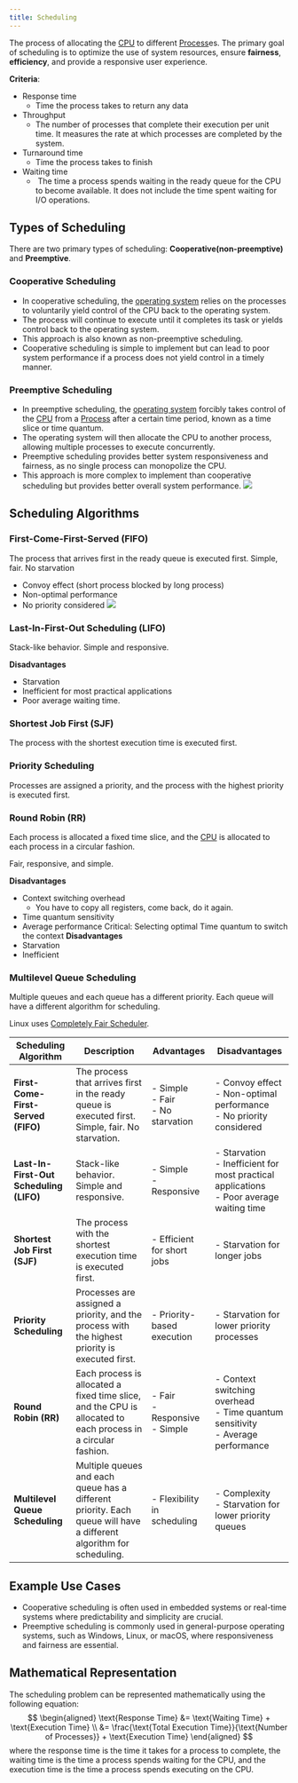 ```yaml
---
title: Scheduling
---
```


The process of allocating the [CPU](/computer-architecture-network-technology-and-operating-systems/architecture/cpu) to different [Process](/computer-architecture-network-technology-and-operating-systems/operating-systems/process)es. The primary goal of scheduling is to optimize the use of system resources, ensure **fairness**, **efficiency**, and provide a responsive user experience.

**Criteria**:
- Response time
	- Time the process takes to return any data
- Throughput
	- The number of processes that complete their execution per unit time. It measures the rate at which processes are completed by the system.
- Turnaround time
	- Time the process takes to finish
- Waiting time
	-  The time a process spends waiting in the ready queue for the CPU to become available. It does not include the time spent waiting for I/O operations.

## Types of Scheduling
There are two primary types of scheduling: **Cooperative(non-preemptive)** and **Preemptive**.

### Cooperative Scheduling
- In cooperative scheduling, the [operating system](/computer-architecture-network-technology-and-operating-systems/operating-systems/operating-system) relies on the processes to voluntarily yield control of the CPU back to the operating system.
-  The process will continue to execute until it completes its task or yields control back to the operating system.
-  This approach is also known as non-preemptive scheduling.
-  Cooperative scheduling is simple to implement but can lead to poor system performance if a process does not yield control in a timely manner.

### Preemptive Scheduling
-  In preemptive scheduling, the [operating system](/computer-architecture-network-technology-and-operating-systems/operating-systems/operating-system) forcibly takes control of the [CPU](/computer-architecture-network-technology-and-operating-systems/architecture/cpu) from a [Process](/computer-architecture-network-technology-and-operating-systems/operating-systems/process) after a certain time period, known as a time slice or time quantum.
-  The operating system will then allocate the CPU to another process, allowing multiple processes to execute concurrently.
-  Preemptive scheduling provides better system responsiveness and fairness, as no single process can monopolize the CPU.
-  This approach is more complex to implement than cooperative scheduling but provides better overall system performance.
![](../attachments/cleanshot-2025-02-21-at-1533552x.png)
## Scheduling Algorithms
### First-Come-First-Served (FIFO)
The process that arrives first in the ready queue is executed first. Simple, fair. No starvation
- Convoy effect (short process blocked by long process)
- Non-optimal performance
- No priority considered
![](../attachments/cleanshot-2025-02-21-at-1534342x.png)

### Last-In-First-Out Scheduling (LIFO)
Stack-like behavior. Simple and responsive.

**Disadvantages**
- Starvation
- Inefficient for most practical applications
- Poor average waiting time.
### Shortest Job First (SJF)
The process with the shortest execution time is executed first.
### Priority Scheduling
Processes are assigned a priority, and the process with the highest priority is executed first.
### Round Robin (RR)
Each process is allocated a fixed time slice, and the [CPU](/computer-architecture-network-technology-and-operating-systems/architecture/cpu) is allocated to each process in a circular fashion.

Fair, responsive, and simple.

**Disadvantages**
- Context switching overhead
	- You have to copy all registers, come back, do it again.
- Time quantum sensitivity
- Average performance
Critical: Selecting optimal Time quantum to switch the context
**Disadvantages**
- Starvation
- Inefficient

### Multilevel Queue Scheduling
Multiple queues and each queue has a different priority. Each queue will have a different algorithm for scheduling.

Linux uses [Completely Fair Scheduler](/computer-architecture-network-technology-and-operating-systems/operating-systems/completely-fair-scheduler).

| Scheduling Algorithm                    | Description                                                                                                         | Advantages                            | Disadvantages                                                                                |
| --------------------------------------- | ------------------------------------------------------------------------------------------------------------------- | ------------------------------------- | -------------------------------------------------------------------------------------------- |
| **First-Come-First-Served (FIFO)**      | The process that arrives first in the ready queue is executed first. Simple, fair. No starvation.                   | - Simple<br>- Fair<br>- No starvation | - Convoy effect<br>- Non-optimal performance<br>- No priority considered                     |
| **Last-In-First-Out Scheduling (LIFO)** | Stack-like behavior. Simple and responsive.                                                                         | - Simple<br>- Responsive              | - Starvation<br>- Inefficient for most practical applications<br>- Poor average waiting time |
| **Shortest Job First (SJF)**            | The process with the shortest execution time is executed first.                                                     | - Efficient for short jobs            | - Starvation for longer jobs                                                                 |
| **Priority Scheduling**                 | Processes are assigned a priority, and the process with the highest priority is executed first.                     | - Priority-based execution            | - Starvation for lower priority processes                                                    |
| **Round Robin (RR)**                    | Each process is allocated a fixed time slice, and the CPU is allocated to each process in a circular fashion.       | - Fair<br>- Responsive<br>- Simple    | - Context switching overhead<br>- Time quantum sensitivity<br>- Average performance          |
| **Multilevel Queue Scheduling**         | Multiple queues and each queue has a different priority. Each queue will have a different algorithm for scheduling. | - Flexibility in scheduling           | - Complexity<br>- Starvation for lower priority queues                                       |

## Example Use Cases
-  Cooperative scheduling is often used in embedded systems or real-time systems where predictability and simplicity are crucial.
-  Preemptive scheduling is commonly used in general-purpose operating systems, such as Windows, Linux, or macOS, where responsiveness and fairness are essential.

## Mathematical Representation
The scheduling problem can be represented mathematically using the following equation:
$$
\begin{aligned}
\text{Response Time} &= \text{Waiting Time} + \text{Execution Time} \\
&= \frac{\text{Total Execution Time}}{\text{Number of Processes}} + \text{Execution Time}
\end{aligned}
$$
where the response time is the time it takes for a process to complete, the waiting time is the time a process spends waiting for the CPU, and the execution time is the time a process spends executing on the CPU.

